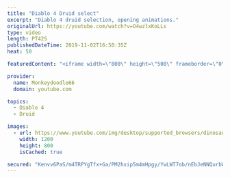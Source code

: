 ```yaml
---
title: "Diablo 4 Druid select"
excerpt: "Diablo 4 druid selection, opening animations."
originalUrl: https://youtube.com/watch?v=O4wzlxKoLLs
type: video
length: PT42S
publishedDateTime: 2019-11-02T16:50:35Z
heat: 50

featuredContent: "<iframe width=\"800\" height=\"500\" frameborder=\"0\" src=\"https://www.youtube.com/embed/O4wzlxKoLLs\" allow=\"accelerometer; autoplay; encrypted-media; gyroscope; picture-in-picture\" allowfullscreen></iframe>"

provider:
  name: Monkeydoodle66
  domain: youtube.com

topics:
  - Diablo 4
  - Druid

images:
  - url: https://www.youtube.com/img/desktop/supported_browsers/dinosaur.png
    width: 1200
    height: 800
    isCached: true

secured: "Kenvv6PaS/m4TRPYgTfx+Ga/PM2hxip5m4mHpgy/YwLWT7ob/nEbJeNNQurbWYDSC9DlWvh0TnViyv2/CHsjrZbDga/di9dclYnqtdH5GtdbB9rZBpRwTS6jQsn109RhX55RCsQ4vvo6YZZ/nLu1ic461IwznT+wGIvWe0g/4jHccTcZRSasZX+bMjZHNSzVia4VwZDT+GdXEGB3CLKKQWrv3vm4K+q0qf/795qQTXzI4/6JLvm2+XRvg+Lfykcj7HawGmfKR+2CMs61jaLtoUU8J5JENSt0vMDhPl+5pkl64g/gCAm2drIUElvOodX9jb3be7bSzSN62cLrz2hDGF+sOjE5hkMKAcrOQYvTLA2Nc5dvNoONFrQfcE8WwbaIY+ZpEKDIupQ0h4lUEqoVq/Yaiq+d7r32K43/VVcgOjw=;aNpV6nZs+mhxENhx2CSMkw=="
---
```


